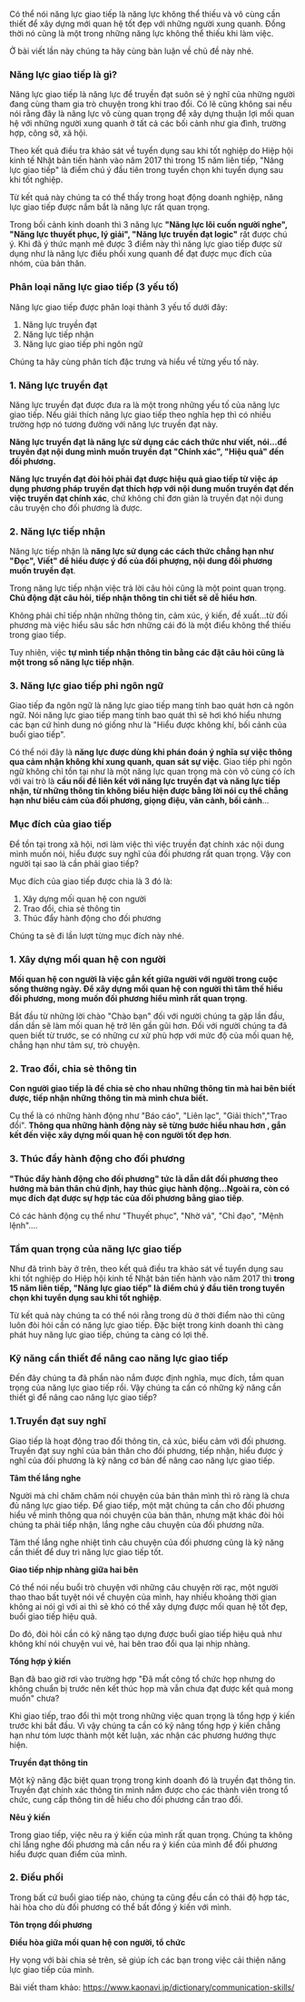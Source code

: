 Có thể nói năng lực giao tiếp là năng lực không thể thiếu và vô cùng cần thiết để xây dựng mới quan hệ tốt đẹp với những người xung quanh. Đồng thời nó cũng là một trong những năng lực không thể thiếu khi làm việc.

Ở bài viết lần này chúng ta hãy cùng bàn luận về chủ đề này nhé.
### Năng lực giao tiếp là gì?
Năng lực giao tiếp là năng lực để truyền đạt suôn sẻ ý nghĩ của những người đang cùng tham gia trò chuyện trong khi trao đổi. Có lẽ cũng không sai nếu nói rằng đây là năng lực vô cùng quan trọng để xây dựng thuận lợi mối quan hệ với những người xung quanh ở tất cả các bối cảnh như gia đình, trường hợp, công sở, xã hội.

Theo kết quả điều tra khảo sát về tuyển dụng sau khi tốt nghiệp do Hiệp hội kinh tế Nhật bản tiến hành vào năm 2017 thì trong 15 năm liên tiếp, "Năng lực giao tiếp" là điểm chú ý đầu tiên trong tuyển chọn khi tuyển dụng sau khi tốt nghiệp.

Từ kết quả này chúng ta có thể thấy trong hoạt động doanh nghiệp, năng lực giao tiếp được nắm bắt là năng lực rất quan trọng.

Trong bối cảnh kinh doanh thì 3 năng lực **"Năng lực lôi cuốn người nghe", "Năng lực thuyết phục, lý giải", "Năng lực truyền đạt logic"** rất được chú ý. Khi đã ý thức mạnh mẽ được 3 điểm này thì năng lực giao tiếp được sử dụng như là năng lực điều phối xung quanh để đạt được mục đích của nhóm, của bản thân.
### Phân loại năng lực giao tiếp (3 yếu tố)
Năng lực giao tiếp được phân loại thành 3 yếu tố dưới đây:
1. Năng lực truyền đạt
2. Năng lực tiếp nhận
3. Năng lực giao tiếp phi ngôn ngữ

Chúng ta hãy cùng phân tích đặc trưng và hiểu về từng yếu tố này.
### 1. Năng lực truyền đạt
Năng lực truyền đạt được đưa ra là một trong những yếu tố của năng lực giao tiếp. Nếu giải thích năng lực giao tiếp theo nghĩa hẹp thì có nhiều trường hợp nó tương đường với năng lực truyền đạt này.

**Năng lực truyền đạt là năng lực sử dụng các cách thức như viết, nói...để truyền đạt nội dung mình muốn truyền đạt  "Chính xác", "Hiệu quả" đến đối phương.**

**Năng lực truyền đạt đòi hỏi phải đạt được hiệu quả giao tiếp từ việc áp dụng phương pháp truyền đạt thích hợp với nội dung muốn truyền đạt đến việc truyền đạt chính xác**, chứ không chỉ đơn giản là truyền đạt nội dung câu truyện cho đối phương là được.

### 2. Năng lực tiếp nhận
Năng lực tiếp nhận là **năng lực sử dụng các cách thức chẳng hạn như "Đọc", Viết" để hiểu được ý đồ của đối phượng, nội dung đối phương muốn truyền đạt**.

Trong năng lực tiếp nhận việc trả lời câu hỏi cũng là một point quan trọng. **Chủ động đặt câu hỏi, tiếp nhận thông tin chi tiết sẽ dễ hiểu hơn**.

Không phải chỉ tiếp nhận những thông tin, cảm xúc, ý kiến, đề xuất...từ đối phương mà việc hiểu sâu sắc hơn những cái đó là một điểu không thể thiếu trong giao tiếp.

Tuy nhiên, việc **tự mình tiếp nhận thông tin bằng các đặt câu hỏi cũng là một trong số năng lực tiếp nhận**.

### 3. Năng lực giao tiếp phi ngôn ngữ
Giao tiếp đa ngôn ngữ là năng lực giao tiếp mang tính bao quát hơn cả ngôn ngữ. Nói năng lực giao tiếp mang tính bao quát  thì sẽ hơi khó hiểu nhưng các bạn cứ hình dung nó giống như là "Hiểu được không khí, bối cảnh của buổi giao tiếp".

Có thể nói đây là **năng lực được dùng khi phán đoán ý nghĩa sự việc thông qua cảm nhận không khí xung quanh, quan sát sự việc**. Giao tiếp phi ngôn ngữ không chỉ tồn tại như là một năng lực quan trọng mà còn vô cùng có ích với vai trò là **cầu nối để liên kết với năng lực truyền đạt và năng lực tiếp nhận, từ những thông tin không biểu hiện được bằng lời nói cụ thể chẳng hạn như biểu cảm của đối phương, giọng điệu, văn cảnh, bối cảnh**...

### Mục đích của giao tiếp
Để tồn tại trong xã hội, nơi làm việc thì việc truyền đạt chính xác nội dung mình muốn nói, hiểu được suy nghĩ của đối phương rất quan trọng. Vậy con người tại sao là cần phải giao tiếp?

Mục đích của giao tiếp được chia là 3 đó là:
1. Xây dựng mối quan hệ con người
2. Trao đổi, chia sẻ thông tin
3. Thúc đẩy hành động cho đối phương

Chúng ta sẽ đi lần lượt từng mục đích này nhé.

### 1. Xây dựng mối quan hệ con người
**Mối quan hệ con người là việc gắn kết giữa người với người trong cuộc sống thường ngày. Để xây dựng mối quan hệ con người thì tâm thế hiểu đối phương, mong muốn đối phương hiểu mình rất quan trọng**.

Bắt đầu từ những lời chào "Chào bạn" đối với người chúng ta gặp lần đầu, dần dần sẽ làm mối quan hệ trở lên gần gũi hơn. Đối với người chúng ta đã quen biết từ trước, se có những cư xử phù hợp với mức độ của mối quan hệ, chẳng hạn như tâm sự, trò chuyện.

### 2. Trao đổi, chia sẻ thông tin
**Con người giao tiếp là để chia sẻ cho nhau những thông tin mà hai bên biết được, tiếp nhận những thông tin mà mình chưa biết.**

Cụ thể là có những hành động như "Báo cáo", "Liên lạc", "Giải thích","Trao đổi". **Thông qua những hành động này sẽ từng bước hiểu nhau hơn , gắn kết đến việc xây dựng mối quan hệ con người tốt đẹp hơn**.

### 3. Thúc đẩy hành động cho đối phương
**"Thúc đẩy hành động cho đối phương" tức là dẫn dắt đối phương theo hướng mà bản thân chủ định, hay thúc giục hành động...Ngoài ra, còn có mục đích đạt được sự hợp tác của đối phương bằng giao tiếp**.

Có các hành động cụ thể như "Thuyết phục", "Nhờ vả", "Chỉ đạo", "Mệnh lệnh"....

### Tầm quan trọng của năng lực giao tiếp
Như đã trình bày ở trên, theo kết quả điều tra khảo sát về tuyển dụng sau khi tốt nghiệp do Hiệp hội kinh tế Nhật bản tiến hành vào năm 2017 thì **trong 15 năm liên tiếp, "Năng lực giao tiếp" là điểm chú ý đầu tiên trong tuyển chọn khi tuyển dụng sau khi tốt nghiệp**.

Từ kết quả này chúng ta có thể nói rằng trong dù ở thời điểm nào thì cũng luôn đòi hỏi cần có năng lực giao tiếp. Đặc biệt trong kinh doanh thì càng phát huy năng lực giao tiếp, chúng ta càng có lợi thế.

### Kỹ năng cần thiết để nâng cao năng lực giao tiếp
Đến đây chúng ta đã phần nào nắm được định nghĩa, mục đích, tầm quan trọng của năng lực giao tiếp rồi. Vậy chúng ta cần có những kỹ năng cần thiết gì để nâng cao năng lực giao tiếp?

### 1.Truyền đạt suy nghĩ

Giao tiếp là hoạt động trao đổi thông tin, cả xúc, biểu cảm với đối phương. Truyền đạt suy nghĩ của bản thân cho đối phương, tiếp nhận, hiểu được ý nghĩ của đối phương là kỹ năng cơ bản để nâng cao năng lực giao tiếp.

**Tâm thế lắng nghe**

Người mà chỉ chăm chăm nói chuyện của bản thân mình thì rõ ràng là chưa đủ năng lực giao tiếp. Để giao tiếp, một mặt chúng ta cần cho đối phương hiểu về mình thông qua nói chuyện của bản thân, nhưng mặt khác đòi hỏi chúng ta phải tiếp nhận, lắng nghe câu chuyện của đối phương nữa.

Tâm thế lắng nghe nhiệt tình câu chuyện của đối phương cũng là kỹ năng cần thiết để duy trì năng lực giao tiếp tốt.

**Giao tiếp nhịp nhàng giữa hai bên**

Có thể nói nếu buổi trò chuyện với những câu chuyện rời rạc, một người thao thao bất tuyệt nói về chuyện của mình, hay nhiều khoảng thời gian không ai nói gì với ai thì sẽ khó có thể xây dựng được mối quan hệ tốt đẹp, buổi giao tiếp hiệu quả.

Do đó, đòi hỏi cần có kỹ năng tạo dựng được buổi giao tiếp hiệu quả như không khí nói chuyện vui vẻ, hai bên trao đổi qua lại nhịp nhàng.

**Tổng hợp ý kiến**

Bạn đã bao giờ rơi vào trường hợp "Đã mất công tổ chức họp nhưng do không chuẩn bị trước nên kết thúc họp mà vẫn chưa đạt được kết quả mong muốn" chưa?

Khi giao tiếp, trao đổi thì một trong những việc quan trọng là tổng hợp ý kiến trước khi bắt đầu. Vì vậy chúng ta cần có kỹ năng tổng hợp ý kiến chẳng hạn như tóm lược thành một kết luận, xác nhận các phương hướng thực hiện.

**Truyền đạt thông tin**

Một kỹ năng đặc biệt quan trọng trong kinh doanh đó là truyền đạt thông tin. Truyền đạt chính xác thông tin mình nắm được cho các thành viên trong tổ chức, cung cấp thông tin dễ hiểu cho đối phương cần trao đổi.

**Nêu ý kiến**

Trong giao tiếp, việc nêu ra ý kiến của mình rất quan trọng. Chúng ta không chỉ lắng nghe đối phương mà cần nếu ra ý kiến của mình để đối phương hiểu được quan điểm của mình.

### 2. Điều phối
Trong bất cứ buổi giao tiếp nào, chúng ta cũng đều cần có thái độ hợp tác, hài hòa cho dù đối phương có thể bất đồng ý kiến với mình.

**Tôn trọng đối phương**

**Điều hòa giữa mối quan hệ con người, tổ chức**

Hy vọng với bài chia sẻ trên, sẽ giúp ích các bạn trong việc cải thiện năng lực giao tiếp của mình.

Bài viết tham khảo: https://www.kaonavi.jp/dictionary/communication-skills/